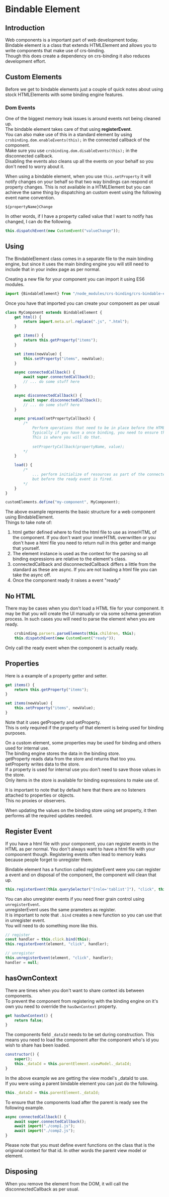 # Bindable Element

## Introduction
Web components is a important part of web development today.  
Bindable element is a class that extends HTMLElement and allows you to write components that make use of crs-binding.  
Though this does create a dependency on crs-binding it also reduces development effort.  

## Custom Elements
Before we get to bindable elements just a couple of quick notes about using stock HTMLElements with some binding engine features.

### Dom Events
One of the biggest memory leak issues is around events not being cleaned up.  
The bindable element takes care of that using <strong>registerEvent</strong>.  
You can also make use of this in a standard element by using `crsbinding.dom.enableEvents(this);` in the connected callback of the component.  
Make sure you use `crsbinding.dom.disableEvents(this);` in the disconnected callback.  
Disabling the events also cleans up all the events on your behalf so you don't need to worry about it.  

When using a bindable element, when you use `this.setProperty` it will notify changes on your behalf so that two way bindings can respond ot property changes.
This is not available in a HTMLElement but you can achieve the same thing by dispatching an custom event using the following event name convention.

`${propertyName}Change`

In other words, if I have a property called value that I want to notify has changed, I can do the following.

```js
this.dispatchEvent(new CustomEvent("valueChange"));
```

## Using
The BindableElement class comes in a separate file to the main binding engine, but since it uses the main binding engine you will still need to include that in your index page as per normal.

Creating a new file for your component you can import it using ES6 modules.

```js
import {BindableElement} from "/node_modules/crs-binding/crs-bindable-element.js";
```

Once you have that imported you can create your component as per usual

```js
class MyComponent extends BindableElement {
    get html() {
        return import.meta.url.replace(".js", ".html");
    }

    get items() {
        return this.getProperty("items");
    }

    set items(newValue) {
        this.setProperty("items", newValue);
    }

    async connectedCallback() { 
        await super.connectedCallback();
        // ... do some stuff here
    }

    async disconnectedCallback() {    
        await super.disconnectedCallback();
        // ... do some stuff here
    }

    async preLoad(setPropertyCallback) {
        /* 
            Perform operations that need to be in place before the HTML is parsed.
            Typically if you have a once binding, you need to ensure that the values are in place before parsing takes place.
            This is where you will do that.
            
            setPropertyCallback(propertyName, value);
        */       
    }

    load() {
        /*
            ... perform initialize of resources as part of the connectedCallback process 
            but before the ready event is fired.
        */
    }
}

customElements.define("my-component", MyComponent);
```

The above example represents the basic structure for a web component using BindableElement.  
Things to take note of:

1. html getter defined where to find the html file to use as innerHTML of the component. If you don't want your innerHTML overwritten or you don't have a html file you need to return null in this getter and mange that yourself.
1. The element instance is used as the context for the parsing so all binding expressions are relative to the element's class.
1. connectedCallback and disconnectedCallback differs a little from the standard as these are async. If you are not loading a html file you can take the async off.
1. Once the component ready it raises a event "ready"

## No HTML
There may be cases when you don't load a HTML file for your component.
It may be that you will create the UI manually or via some schema generation process.
In such cases you will need to parse the element when you are ready.

```js
    crsbinding.parsers.parseElements(this.children, this);
    this.dispatchEvent(new CustomEvent("ready"));
```

Only call the ready event when the component is actually ready.

## Properties
Here is a example of a property getter and setter.

```js
get items() {
    return this.getProperty("items");
}

set items(newValue) {
    this.setProperty("items", newValue);
}
```
Note that it uses getProperty and setProperty.  
This is only required if the property of that element is being used for binding purposes.

On a custom element, some properties may be used for binding and others used for internal use.  
The binding engine stores the data in the binding store.  
getProperty reads data from the store and returns that too you.  
setProperty writes data to the store.  
If a property is used for internal use you don't need to save those values in the store.  
Only items in the store is available for binding expressions to make use of.

It is important to note that by default here that there are no listeners attached to properties or objects.  
This no proxies or observers.  

When updating the values on the binding store using set property, it then performs all the required updates needed.

## Register Event

If you have a html file with your component, you can register events in the HTML as per normal.
You don't always want to have a html file with your compoonent though.
Registering events often lead to memory leaks because people forget to unregister them.

Bindable element has a function called registerEvent were you can register a event and on disposal of the component, the component will clean that up.

```js
this.registerEvent(this.querySelector("[role='tablist']"), "click", this._click.bind(this));
```

You can also unregister events if you need finer grain control using `unregisterEvent`.  
unregisterEvent uses the same prameters as register.  
It is important to note that `.bind` creates a new function so you can use that in unregister event.  
You will need to do something more like this.

```js
// register
const handler = this.click.bind(this);
this.registerEvent(element, "click", handler);

// unregister
this.unregisterEvent(element, "click", handler);
handler = null;
```

## hasOwnContext

There are times when you don't want to share context ids between components.  
To prevent the component from registering with the binding engine on it's own you need to override the `hasOwnContext` property.

```js
get hasOwnContext() {
    return false;
}
```

The components field `_dataId` needs to be set during construction.
This means you need to load the component after the component who's id you wish to share has been loaded.

```js
constructor() {
    super();
    this._dataId = this.parentElement.viewModel._dataId;
}
```

In the above example we are getting the view model's _dataId to use.  
If you were using a parent bindable element you can just do the following.

```js
this._dataId = this.parentElement._dataId;
```

To ensure that the components load after the parent is ready see the following example.

```js
async connectedCallback() {
    await super.connectedCallback();
    await import("./comp1.js");
    await import("./comp2.js");
}
```

Please note that you must define event functions on the class that is the origional context for that id.
In other words the parent view model or element.

## Disposing
When you remove the element from the DOM, it will call the disconnectedCallback as per usual.
